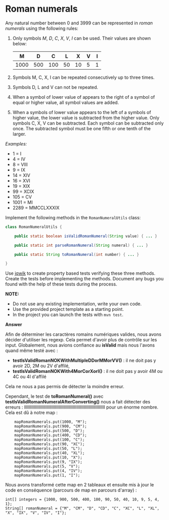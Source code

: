 # Roman numerals

Any natural number between 0 and 3999 can be represented in *roman numerals* using the following rules:

1. Only symbols *M*, *D*, *C*, *X*, *V*, *I* can be used. Their values are shown below:

    |   M  |  D  |  C  | L  |  X | V | I |
    |------|-----|-----|----|----|---|---|
    | 1000 | 500 | 100 | 50 | 10 | 5 | 1 |

2. Symbols M, C, X, I can be repeated consecutively up to three times.
3. Symbols D, L and V can not be repeated.
4. When a symbol of lower value of appears to the right of a symbol of equal or higher value, all symbol values are added.
5. When a symbols of lower value appears to the left of a symbols of higher value, the lower value is subtracted from the higher value. Only symbols C, X, V can be subtracted. Each symbol can be subtracted only once. The subtracted symbol must be one fifth or one tenth of the larger.

*Examples:*

-    1 = I
-    4 = IV
-    8 = VIII
-    9 = IX
-   14 = XIV
-   16 = XVI
-   19 = XIX
-   99 = XCIX
-  105 = CV
- 1001 = MI
- 2289 = MMCCLXXXIX

Implement the following methods in the `RomanNumeralUtils` class:

```java
class RomanNumeralUtils {

    public static boolean isValidRomanNumeral(String value) { ... }

    public static int parseRomanNumeral(String numeral) { ... }

    public static String toRomanNumeral(int number) { ... }

}
```

Use [jqwik](https://jqwik.net/) to create property based tests verifying these three methods. Create the tests before implementing the methods. Document any bugs you found with the help of these tests during the process.

**NOTE:** 
- Do not use any existing implementation, write your own code. 
- Use the provided project template as a starting point.
- In the project you can launch the tests with `mvn test`.

**Answer** 

Afin de déterminer les caractères romains numériques valides, nous avons décider d'utiliser
les regexp. Cela permet d'avoir plus de contrôle sur les input. Globalement, nous avions confiance 
au **isValid** mais nous l'avons quand même testé avec :

- **testIsValidRomanNOKWithMultipleDDorMMorVV()** : il ne doit pas y avoir 2D, 2M ou 2V d'affilé,
- **testIsValidRomanNOKWith4MorCorXorI()** : il ne doit pas y avoir 4M ou 4C ou 4I d'affilé

Cela ne nous a pas permis de détecter la moindre erreur.

Cependant, le test de **toRomanNumeral()** avec **testIsValidRomanNumeralAfterConverting()** 
nous a fait détecter des erreurs : IIIIIIIIIIIIIIIIIIIIIIIIIIIIIIIIIIIIIIIIIIIIIIIIIIIIIIIIIIIIIIIIIIII
pour un énorme nombre. Cela est dû à notre map :


        mapRomanNumerals.put(1000, "M");
        mapRomanNumerals.put(900, "CM");
        mapRomanNumerals.put(500, "D");
        mapRomanNumerals.put(400, "CD");
        mapRomanNumerals.put(100, "C");
        mapRomanNumerals.put(90, "XC");
        mapRomanNumerals.put(50, "L");
        mapRomanNumerals.put(40, "XL");
        mapRomanNumerals.put(10, "X");
        mapRomanNumerals.put(9, "IX");
        mapRomanNumerals.put(5, "V");
        mapRomanNumerals.put(4, "IV");
        mapRomanNumerals.put(1, "I");


Nous avons transformé cette map en 2 tableaux et ensuite mis à jour le code en conséquence
(parcours de map en parcours d'array) :

    int[] integers = {1000, 900, 500, 400, 100, 90, 50, 40, 10, 9, 5, 4, 1};
    String[] romanNumeral = {"M", "CM", "D", "CD", "C", "XC", "L", "XL", "X", "IX", "V", "IV", "I"};

